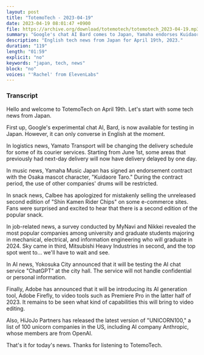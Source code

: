 ```yaml
---
layout: post
title: "TotemoTech - 2023-04-19"
date: 2023-04-19 08:01:47 +0900
file: https://archive.org/download/totemotech/totemotech_2023-04-19.mp3
summary: "Google's chat AI Bard comes to Japan, Yamaha endorses Kuidaore Taro, Calbee apologizes for unreleased snack sale & more…"
description: "English tech news from Japan for April 19th, 2023."
duration: "119"
length: "01:59"
explicit: "no"
keywords: "japan, tech, news"
block: "no"
voices: "'Rachel' from ElevenLabs"
---
```


### Transcript

Hello and welcome to TotemoTech on April 19th. Let's start with some tech news from Japan.

First up, Google's experimental chat AI, Bard, is now available for testing in Japan. However, it can only converse in English at the moment.

In logistics news, Yamato Transport will be changing the delivery schedule for some of its courier services. Starting from June 1st, some areas that previously had next-day delivery will now have delivery delayed by one day.

In music news, Yamaha Music Japan has signed an endorsement contract with the Osaka mascot character, "Kuidaore Taro." During the contract period, the use of other companies' drums will be restricted.

In snack news, Calbee has apologized for mistakenly selling the unreleased second edition of "Shin Kamen Rider Chips" on some e-commerce sites. Fans were surprised and excited to hear that there is a second edition of the popular snack.

In job-related news, a survey conducted by MyNavi and Nikkei revealed the most popular companies among university and graduate students majoring in mechanical, electrical, and information engineering who will graduate in 2024. Sky came in third, Mitsubishi Heavy Industries in second, and the top spot went to... we'll have to wait and see.

In AI news, Yokosuka City announced that it will be testing the AI chat service "ChatGPT" at the city hall. The service will not handle confidential or personal information.

Finally, Adobe has announced that it will be introducing its AI generation tool, Adobe Firefly, to video tools such as Premiere Pro in the latter half of 2023. It remains to be seen what kind of capabilities this will bring to video editing.

Also, HiJoJo Partners has released the latest version of "UNICORN100," a list of 100 unicorn companies in the US, including AI company Anthropic, whose members are from OpenAI. 

That's it for today's news. Thanks for listening to TotemoTech.
